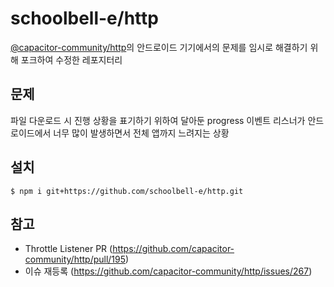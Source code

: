 # schoolbell-e/http
<a target="_blank" href="https://github.com/capacitor-community/http#readme">@capacitor-community/http</a>의 안드로이드 기기에서의 문제를 임시로 해결하기 위해 포크하여 수정한 레포지터리

## 문제 
파일 다운로드 시 진행 상황을 표기하기 위하여 달아둔 progress 이벤트 리스너가 안드로이드에서 너무 많이 발생하면서 전체 앱까지 느려지는 상황

## 설치
```terminal
$ npm i git+https://github.com/schoolbell-e/http.git
```

## 참고
- Throttle Listener PR (https://github.com/capacitor-community/http/pull/195)
- 이슈 재등록 (https://github.com/capacitor-community/http/issues/267)
